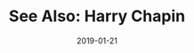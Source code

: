 ---
layout: post
title: "See Also: Harry Chapin"
date: 2019-01-21
description: Remembering Harry Chapin's role in the world hunger movement
status: unlive
---